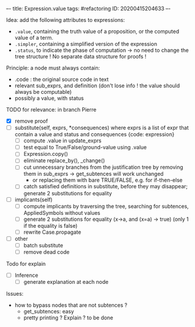 –-
title: Expression.value
tags: #refactoring
   ID: 20200415204633
–-

Idea: add the following attributes to expressions:
* `.value`, containing the truth value of a proposition, or the computed value of a term.
* `.simpler`, containing a simplified version of the expression
* `.status`, to indicate the phase of computation
→ no need to change the tree structure !  No separate data structure for proofs !

Principle: a node must always contain:
* .code : the original source code in text
* relevant sub_exprs, and definition (don't lose info ! the value should always be computable)
* possibly a value, with status

TODO for relevance: in branch Pierre
- [x] remove proof
- [ ] substitute(self, exprs, \*consequences) where exprs is a list of expr that contain a value and status
	and consequences {code: expression}
    - [ ] compute .value in update_exprs
    - [ ] test equal to True/False/ground-value using .value
    - [ ] Expression.copy()
    - [ ] eliminate replace_by(), \_change()
    - [ ] cut unnecessary branches from the justification tree by removing them in sub_exprs → get_subtences will work unchanged
        - or replacing them with bare TRUE/FALSE, e.g. for if-then-else
    - [ ] catch satisfied definitions in substitute, before they may disappear; generate 2 substitutions for equality
- [ ] implicants(self)
    - [ ] compute implicants by traversing the tree, searching for subtences, AppliedSymbols without values
    - [ ] generate 2 substitutions for equality (x→a, and (x=a) → true)  (only 1 if the equality is false)
    - [ ] rewrite Case.propagate
- [ ] other
    - [ ] batch substitute
    - [ ] remove dead code

Todo for explain
- [ ] Inference
    - [ ] generate explanation at each node

Issues:
* how to bypass nodes that are not subtences ?
    * get_subtences: easy
    * pretty printing ? Explain ? to be done


